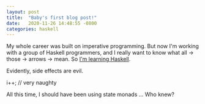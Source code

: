 ```yaml
---
layout: post
title:  "Baby's first blog post!"
date:   2020-11-26 14:48:55 -0800
categories: haskell
---
```

My whole career was built on imperative programming. But now I'm working with a group of Haskell programmers, and I really want to know what all -> those -> arrows -> mean. So [I'm learning Haskell][learn-haskell]. 

Evidently, side effects are evil.

i++; // very naughty

All this time, I should have been using state monads ... Who knew? 

[learn-haskell]: http://learnyouahaskell.com
